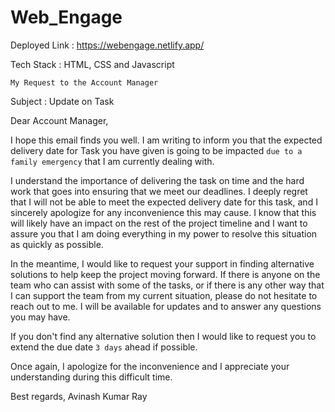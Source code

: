 # Web_Engage

Deployed Link : https://webengage.netlify.app/

Tech Stack : HTML, CSS and Javascript

`My Request to the Account Manager`

Subject : Update on Task 

Dear Account Manager,

I hope this email finds you well. I am writing to inform you that the expected delivery date for Task you have given is going to be impacted `due to a family emergency` that I am currently dealing with.

I understand the importance of delivering the task on time and the hard work that goes into ensuring that we meet our deadlines. I deeply regret that I will not be able to meet the expected delivery date for this task, and I sincerely apologize for any inconvenience this may cause. I know that this will likely have an impact on the rest of the project timeline and I want to assure you that I am doing everything in my power to resolve this situation as quickly as possible.

In the meantime, I would like to request your support in finding alternative solutions to help keep the project moving forward. If there is anyone on the team who can assist with some of the tasks, or if there is any other way that I can support the team from my current situation, please do not hesitate to reach out to me. I will be available for updates and to answer any questions you may have.

If you don't find any alternative solution then I would like to request you to extend the due date `3 days` ahead if possible.

Once again, I apologize for the inconvenience and I appreciate your understanding during this difficult time.

Best regards,
Avinash Kumar Ray





